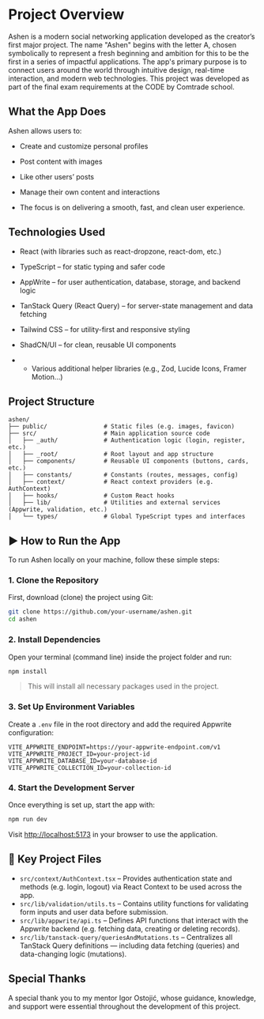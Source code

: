 # Project Overview

Ashen is a modern social networking application developed as the creator’s first major project. The name "Ashen" begins with the letter A, chosen symbolically to represent a fresh beginning and ambition for this to be the first in a series of impactful applications.
The app's primary purpose is to connect users around the world through intuitive design, real-time interaction, and modern web technologies.
This project was developed as part of the final exam requirements at the CODE by Comtrade school.

## What the App Does

Ashen allows users to:

- Create and customize personal profiles

- Post content with images

- Like other users’ posts

- Manage their own content and interactions

- The focus is on delivering a smooth, fast, and clean user experience.

## Technologies Used

- React (with libraries such as react-dropzone, react-dom, etc.)

- TypeScript – for static typing and safer code

- AppWrite – for user authentication, database, storage, and backend logic

- TanStack Query (React Query) – for server-state management and data fetching

- Tailwind CSS – for utility-first and responsive styling

- ShadCN/UI – for clean, reusable UI components

- - Various additional helper libraries (e.g., Zod, Lucide Icons, Framer Motion...)

## Project Structure

```
ashen/
├── public/                # Static files (e.g. images, favicon)
├── src/                   # Main application source code
│   ├── _auth/             # Authentication logic (login, register, etc.)
│   ├── _root/             # Root layout and app structure
│   ├── components/        # Reusable UI components (buttons, cards, etc.)
│   ├── constants/         # Constants (routes, messages, config)
│   ├── context/           # React context providers (e.g. AuthContext)
│   ├── hooks/             # Custom React hooks
│   ├── lib/               # Utilities and external services (Appwrite, validation, etc.)
│   └── types/             # Global TypeScript types and interfaces
```

## ▶️ How to Run the App

To run Ashen locally on your machine, follow these simple steps:

### 1. Clone the Repository
First, download (clone) the project using Git:
```bash
git clone https://github.com/your-username/ashen.git
cd ashen
```

### 2. Install Dependencies
Open your terminal (command line) inside the project folder and run:
```bash
npm install
```
> This will install all necessary packages used in the project.

### 3. Set Up Environment Variables
Create a `.env` file in the root directory and add the required Appwrite configuration:

```env
VITE_APPWRITE_ENDPOINT=https://your-appwrite-endpoint.com/v1
VITE_APPWRITE_PROJECT_ID=your-project-id
VITE_APPWRITE_DATABASE_ID=your-database-id
VITE_APPWRITE_COLLECTION_ID=your-collection-id
```

### 4. Start the Development Server
Once everything is set up, start the app with:
```bash
npm run dev
```

Visit [http://localhost:5173](http://localhost:5173) in your browser to use the application.

## 🔧 Key Project Files

- `src/context/AuthContext.tsx` – Provides authentication state and methods (e.g. login, logout) via React Context to be used across the app.
- `src/lib/validation/utils.ts` – Contains utility functions for validating form inputs and user data before submission.
- `src/lib/appwrite/api.ts` – Defines API functions that interact with the Appwrite backend (e.g. fetching data, creating or deleting records).
- `src/lib/tanstack-query/queriesAndMutations.ts` – Centralizes all TanStack Query definitions — including data fetching (queries) and data-changing logic (mutations).

## Special Thanks

A special thank you to my mentor Igor Ostojić, whose guidance, knowledge, and support were essential throughout the development of this project.
